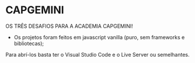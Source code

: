 # CAPGEMINI
OS TRÊS DESAFIOS PARA A ACADEMIA CAPGEMINI!


- Os projetos foram feitos em javascript vanilla (puro, sem frameworks e bibliotecas);

Para abrí-los basta ter o Visual Studio Code e o Live Server ou semelhantes.

